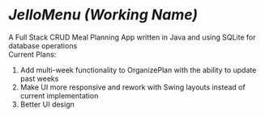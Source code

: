 # *JelloMenu (Working Name)*
A Full Stack CRUD Meal Planning App written in Java and using SQLite for database operations
<br> Current Plans:
1. Add multi-week functionality to OrganizePlan with the ability to update past weeks
2. Make UI more responsive and rework with Swing layouts instead of current implementation
3. Better UI design